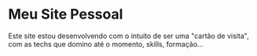 # Meu Site Pessoal
Este site estou desenvolvendo com o intuito de ser uma "cartão de visita", com as techs que domino até o momento, skills, formação...

